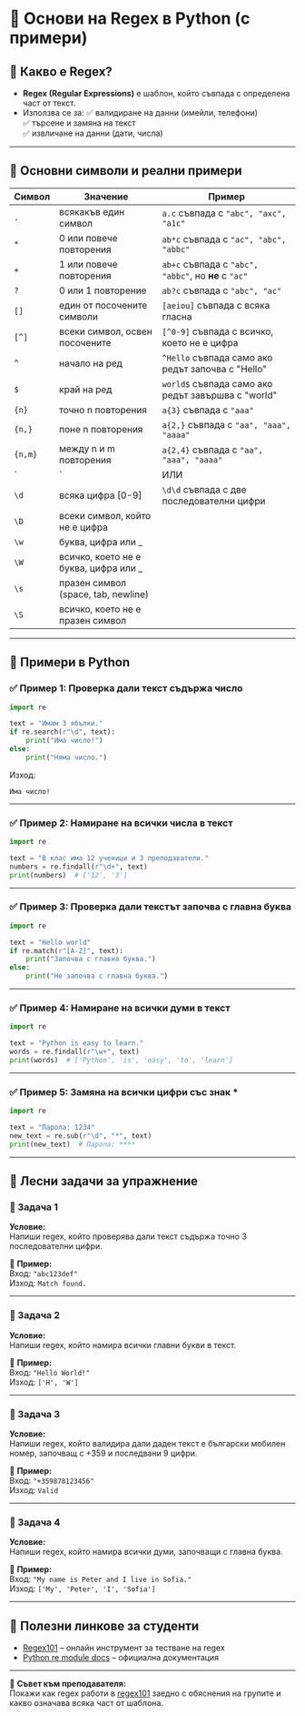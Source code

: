 # 📝 Основи на Regex в Python (с примери)

## 🔹 Какво е Regex?
- **Regex (Regular Expressions)** e шаблон, който съвпада с определена част от текст.
- Използва се за:
  ✅ валидиране на данни (имейли, телефони)  
  ✅ търсене и замяна на текст  
  ✅ извличане на данни (дати, числа)

---

## 🔹 Основни символи и реални примери

| Символ | Значение | Пример |
|---|---|---|
| `.` | всякакъв един символ | `a.c` съвпада с `"abc", "axc", "a1c"` |
| `*` | 0 или повече повторения | `ab*c` съвпада с `"ac", "abc", "abbc"` |
| `+` | 1 или повече повторения | `ab+c` съвпада с `"abc", "abbc"`, но **не** с `"ac"` |
| `?` | 0 или 1 повторение | `ab?c` съвпада с `"abc", "ac"` |
| `[]` | един от посочените символи | `[aeiou]` съвпада с всяка гласна |
| `[^]` | всеки символ, освен посочените | `[^0-9]` съвпада с всичко, което не е цифра |
| `^` | начало на ред | `^Hello` съвпада само ако редът започва с "Hello" |
| `$` | край на ред | `world$` съвпада само ако редът завършва с "world" |
| `{n}` | точно n повторения | `a{3}` съвпада с `"aaa"` |
| `{n,}` | поне n повторения | `a{2,}` съвпада с `"aa", "aaa", "aaaa"` |
| `{n,m}` | между n и m повторения | `a{2,4}` съвпада с `"aa", "aaa", "aaaa"` |
| `|` | ИЛИ | `cat|dog` съвпада с `"cat"` или `"dog"` |
| `\d` | всяка цифра [0-9] | `\d\d` съвпада с две последователни цифри |
| `\D` | всеки символ, който не е цифра | |
| `\w` | буква, цифра или _ | |
| `\W` | всичко, което не е буква, цифра или _ | |
| `\s` | празен символ (space, tab, newline) | |
| `\S` | всичко, което не е празен символ | |

---

## 🔹 Примери в Python

### ✅ Пример 1: Проверка дали текст съдържа число

```python
import re

text = "Имам 3 ябълки."
if re.search(r"\d", text):
    print("Има число!")
else:
    print("Няма число.")
```

Изход:
```
Има число!
```

---

### ✅ Пример 2: Намиране на всички числа в текст

```python
import re

text = "В клас има 12 ученици и 3 преподаватели."
numbers = re.findall(r"\d+", text)
print(numbers)  # ['12', '3']
```

---

### ✅ Пример 3: Проверка дали текстът започва с главна буква

```python
import re

text = "Hello world"
if re.match(r"[A-Z]", text):
    print("Започва с главна буква.")
else:
    print("Не започва с главна буква.")
```

---

### ✅ Пример 4: Намиране на всички думи в текст

```python
import re

text = "Python is easy to learn."
words = re.findall(r"\w+", text)
print(words)  # ['Python', 'is', 'easy', 'to', 'learn']
```

---

### ✅ Пример 5: Замяна на всички цифри със знак *

```python
import re

text = "Парола: 1234"
new_text = re.sub(r"\d", "*", text)
print(new_text)  # Парола: ****
```

---

## 🔹 Лесни задачи за упражнение

### 📝 Задача 1
**Условие:**  
Напиши regex, който проверява дали текст съдържа точно 3 последователни цифри.

🔎 **Пример:**  
Вход: `"abc123def"`  
Изход: `Match found.`

---

### 📝 Задача 2
**Условие:**  
Напиши regex, който намира всички главни букви в текст.

🔎 **Пример:**  
Вход: `"Hello World!"`  
Изход: `['H', 'W']`

---

### 📝 Задача 3
**Условие:**  
Напиши regex, който валидира дали даден текст е български мобилен номер, започващ с +359 и последвани 9 цифри.

🔎 **Пример:**  
Вход: `"+359878123456"`  
Изход: `Valid`

---

### 📝 Задача 4
**Условие:**  
Напиши regex, който намира всички думи, започващи с главна буква.

🔎 **Пример:**  
Вход: `"My name is Peter and I live in Sofia."`  
Изход: `['My', 'Peter', 'I', 'Sofia']`

---

## 🔹 Полезни линкове за студенти
- [Regex101](https://regex101.com/) – онлайн инструмент за тестване на regex  
- [Python re module docs](https://docs.python.org/3/library/re.html) – официална документация

---

📌 **Съвет към преподавателя:**  
Покажи как regex работи в [regex101](https://regex101.com/) заедно с обяснения на групите и какво означава всяка част от шаблона.
